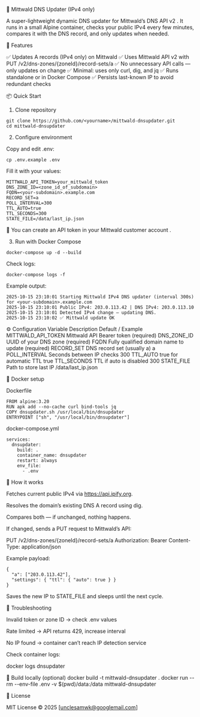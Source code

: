 
🧩 Mittwald DNS Updater (IPv4 only)

A super-lightweight dynamic DNS updater for Mittwald’s DNS API v2
.
It runs in a small Alpine container, checks your public IPv4 every few minutes, compares it with the DNS record, and only updates when needed.

🚀 Features

✅ Updates A records (IPv4 only) on Mittwald
✅ Uses Mittwald API v2 with PUT /v2/dns-zones/{zoneId}/record-sets/a
✅ No unnecessary API calls — only updates on change
✅ Minimal: uses only curl, dig, and jq
✅ Runs standalone or in Docker Compose
✅ Persists last-known IP to avoid redundant checks


📦 Quick Start
1. Clone repository
```
git clone https://github.com/<yourname>/mittwald-dnsupdater.git
cd mittwald-dnsupdater
```

2. Configure environment

Copy and edit .env:

```
cp .env.example .env
```

Fill it with your values:
```
MITTWALD_API_TOKEN=your_mittwald_token
DNS_ZONE_ID=<zone_id_of_subdomain>
FQDN=<your-subdomain>.example.com
RECORD_SET=a
POLL_INTERVAL=300
TTL_AUTO=true
TTL_SECONDS=300
STATE_FILE=/data/last_ip.json
```

🧠 You can create an API token in your Mittwald customer account
.

3. Run with Docker Compose
```
docker-compose up -d --build
```

Check logs:
```
docker-compose logs -f
```

Example output:
```
2025-10-15 23:10:01 Starting Mittwald IPv4 DNS updater (interval 300s) for <your-subdomain>.example.com
2025-10-15 23:10:01 Public IPv4: 203.0.113.42 | DNS IPv4: 203.0.113.10
2025-10-15 23:10:01 Detected IPv4 change – updating DNS.
2025-10-15 23:10:02 ✅ Mittwald update OK
```

⚙️ Configuration
Variable	Description	Default / Example
MITTWALD_API_TOKEN	Mittwald API Bearer token	(required)
DNS_ZONE_ID	UUID of your DNS zone	(required)
FQDN	Fully qualified domain name to update	(required)
RECORD_SET	DNS record set (usually a)	a
POLL_INTERVAL	Seconds between IP checks	300
TTL_AUTO	true for automatic TTL	true
TTL_SECONDS	TTL if auto is disabled	300
STATE_FILE	Path to store last IP	/data/last_ip.json

🐋 Docker setup

Dockerfile
```
FROM alpine:3.20
RUN apk add --no-cache curl bind-tools jq
COPY dnsupdater.sh /usr/local/bin/dnsupdater
ENTRYPOINT ["sh", "/usr/local/bin/dnsupdater"]
```

docker-compose.yml
```
services:
  dnsupdater:
    build: .
    container_name: dnsupdater
    restart: always
    env_file:
      - .env
```

🧠 How it works

Fetches current public IPv4 via https://api.ipify.org.

Resolves the domain’s existing DNS A record using dig.

Compares both — if unchanged, nothing happens.

If changed, sends a PUT request to Mittwald’s API:

PUT /v2/dns-zones/{zoneId}/record-sets/a
Authorization: Bearer <token>
Content-Type: application/json


Example payload:
```
{
  "a": ["203.0.113.42"],
  "settings": { "ttl": { "auto": true } }
}
```

Saves the new IP to STATE_FILE and sleeps until the next cycle.

🧰 Troubleshooting

Invalid token or zone ID → check .env values

Rate limited → API returns 429, increase interval

No IP found → container can’t reach IP detection service

Check container logs:

docker logs dnsupdater

🧱 Build locally (optional)
docker build -t mittwald-dnsupdater .
docker run --rm --env-file .env -v $(pwd)/data:/data mittwald-dnsupdater

📄 License

MIT License © 2025 [unclesamwk@googlemail.com]